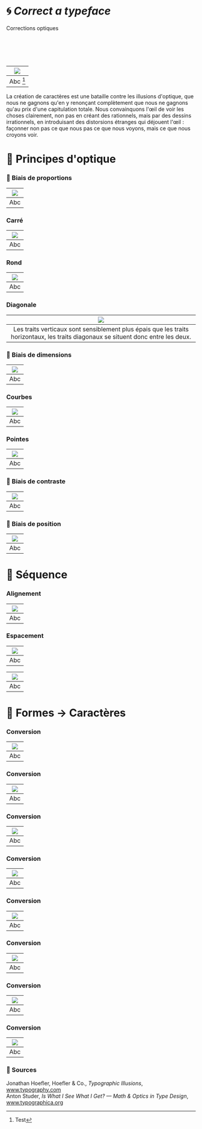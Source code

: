 # 🌀 *Correct a typeface*
  Corrections optiques
# &nbsp;

|![](links/Illusion.gif) |
|:---:|
| Abc [^1]           |

La création de caractères est une bataille contre les illusions d'optique, que nous ne gagnons qu'en y renonçant complètement que nous ne gagnons qu'au prix d'une capitulation totale. Nous convainquons l'œil de voir les choses clairement, non pas en créant des rationnels, mais par des dessins irrationnels, en introduisant des distorsions étranges qui déjouent l'œil : façonner non pas ce que nous pas ce que nous voyons, mais ce que nous croyons voir.

# 👀 Principes d'optique

### 🚨 Biais de proportions

|![](links/Contraste.gif) |
|:---:|
| Abc           |

### Carré

|![](links/Carre.gif) |
|:---:|
| Abc           |

### Rond

|![](links/Rond_format.gif) |
|:---:|
| Abc           |

### Diagonale

|![](links/Compositions_lines.gif) |
|:---:|
| Les traits verticaux sont sensiblement plus épais que les traits horizontaux, les traits diagonaux se situent donc entre les deux.           |

### 🚨 Biais de dimensions

|![](links/Taille.gif) |
|:---:|
| Abc           |

### Courbes

|![](links/Rond.gif) |
|:---:|
| Abc          |

### Pointes

|![](links/Triangle.gif) |
|:---:|
| Abc           |

### 🚨 Biais de contraste

|![](links/Compositions_negatif.gif) |
|:---:|
| Abc           |

### 🚨 Biais de position

|![](links/Rond_position.gif) |
|:---:|
| Abc           |

# 🚃 Séquence

### Alignement

|![](links/Compositions_alignement.gif) |
|:---:|
| Abc           |

### Espacement

|![](links/Spacing.gif) |
|:---:|
| Abc           |

|![](links/Espacement.gif) |
|:---:|
| Abc           |

# 🪩 Formes → Caractères

### Conversion

|![](links/Conversion.gif) |
|:---:|
| Abc           |

### Conversion

|![](links/Letters_1.gif) |
|:---:|
| Abc           |

### Conversion

|![](links/Letters_2.gif) |
|:---:|
| Abc           |

### Conversion

|![](links/Letters_3.gif) |
|:---:|
| Abc           |

### Conversion

|![](links/Letters_4.gif) |
|:---:|
| Abc           |

### Conversion

|![](links/Letters_5.gif) |
|:---:|
| Abc           |

### Conversion

|![](links/Letters_6.gif) |
|:---:|
| Abc           |

### Conversion

|![](links/Letters_7.gif) |
|:---:|
| Abc           |

### 📎 Sources

[^1]: Test

Jonathan Hoefler, Hoefler & Co., *Typographic Illusions*, www.typography.com  
Anton Studer, *Is What I See What I Get? — Math & Optics in Type Design*, www.typographica.org

